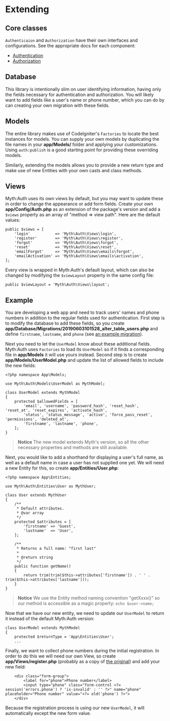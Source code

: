 # Extending

## Core classes

`Authenticaion` and `Authorization` have their own interfaces and configurations. See the
appropriate docs for each component:
* [Authentication](/docs/authentication.md)
* [Authorization](/docs/authorization.md)

## Database

This library is intentionally slim on user identifying information, having only the fields necessary for
authentication and authorization. You will likely want to add fields like a user's name or phone number,
which you can do by can creating your own migration with these fields.

## Models

The entire library makes use of CodeIgniter's `Factories` to locate the best instances for models.
You can supply your own models by duplicating the file names in your **app/Models/** folder
and applying your customizations. Using `auth:publish` is a good starting point for providing these
overriding models.

Similarly, extending the models allows you to provide a new return type and make use of new
Entities with your own casts and class methods.

## Views

Myth:Auth uses its own views by default, but you may want to update these in order to change
the appearance or add form fields. Create your own **app/Config/Auth.php** as an extension
of the package's version and add a `$views` property as an array of "method => view path".
Here are the default values:

	public $views = [
		'login'		      => 'Myth\Auth\Views\login',
		'register'		  => 'Myth\Auth\Views\register',
		'forgot'		  => 'Myth\Auth\Views\forgot',
		'reset'		      => 'Myth\Auth\Views\reset',
		'emailForgot'	  => 'Myth\Auth\Views\emails\forgot',
		'emailActivation' => 'Myth\Auth\Views\emails\activation',
	];

Every view is wrapped in Myth:Auth's default layout, which can also be changed by modifying
the `$viewLayout` property in the same config file:

	public $viewLayout = 'Myth\Auth\Views\layout';

## Example

You are developing a web app and need to track users' names and phone numbers in addition
to the regular fields used for authentication. First step is to modify the database to
add these fields, so you create **app/Database/Migrations/20190603101528_alter_table_users.php**
and define `firstname`, `lastname`, and `phone`
(see [an example migration](../examples/20190603101528_alter_table_users.php)).

Next you need to let the `UserModel` know about these additional fields. Myth:Auth uses
`Factories` to load its `UserModel` so if it finds a corresponding file in **app/Models** it
will use yours instead. Second step is to create **app/Models/UserModel.php** and update the
list of allowed fields to include the new fields:
```
<?php namespace App\Models;

use Myth\Auth\Models\UserModel as MythModel;

class UserModel extends MythModel
{
    protected $allowedFields = [
        'email', 'username', 'password_hash', 'reset_hash', 'reset_at', 'reset_expires', 'activate_hash',
        'status', 'status_message', 'active', 'force_pass_reset', 'permissions', 'deleted_at',
        'firstname', 'lastname', 'phone',
    ];
}
```

> **Notice** The new model extends Myth's version, so all the other necessary properties and methods are still available.

Next, you would like to add a shorthand for displaying a user's full name, as well as a
default name in case a user has not supplied one yet. We will need a new Entity for this,
so create **app/Entities/User.php**:
```
<?php namespace App\Entities;

use Myth\Auth\Entities\User as MythUser;

class User extends MythUser
{
    /**
     * Default attributes.
     * @var array
     */
    protected $attributes = [
    	'firstname' => 'Guest',
    	'lastname'  => 'User',
    ];

	/**
	 * Returns a full name: "first last"
	 *
	 * @return string
	 */
	public function getName()
	{
		return trim(trim($this->attributes['firstname']) . ' ' . trim($this->attributes['lastname']));
	}
}
```

> **Notice** We use the Entity method naming convention "getXxxx()" so our method is accessible as a magic property: `echo $user->name;`

Now that we have our new entity, we need to update our `UserModel` to return it instead of the
default Myth:Auth version:
```
class UserModel extends MythModel
{
    protected $returnType = 'App\Entities\User';
	...
```

Finally, we want to collect phone numbers during the initial registration. In order to do this
we will need our own View, so create **app/Views/register.php** (probably as a copy of
[the original](/src/Views/register.php)) and add your new field:
```
	<div class="form-group">
		<label for="phone">Phone number</label>
		<input type="phone" class="form-control <?= session('errors.phone') ? 'is-invalid' : '' ?>" name="phone" placeholder="Phone number" value="<?= old('phone') ?>">
	</div>
```

Because the registration process is using our new `UserModel`, it will automatically except
the new form value.
